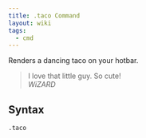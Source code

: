```yaml
---
title: .taco Command
layout: wiki
tags:
  - cmd
---
```

Renders a dancing taco on your hotbar.

<blockquote>
  I love that little guy. So cute!
  <footer>
    <cite>
      WiZARD
    </cite>
  </footer>
</blockquote>

## Syntax
`.taco`
